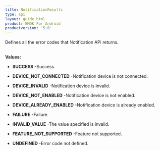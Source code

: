 ```yaml
---
title: NotificationResults
type: api
layout: guide.html
product: EMDK For Android
productversion: '5.0'
---
```



Defines all the error codes that Notification API returns.
 <br><br>

**Values:**

* **SUCCESS** -Success.

* **DEVICE_NOT_CONNECTED** -Notification device is not connected.

* **DEVICE_INVALID** -Notification device is invalid.

* **DEVICE_NOT_ENABLED** -Notification device is not enabled.

* **DEVICE_ALREADY_ENABLED** -Notification device is already enabled.

* **FAILURE** -Failure.

* **INVALID_VALUE** -The value specified is invalid.

* **FEATURE_NOT_SUPPORTED** -Feature not supported.

* **UNDEFINED** -Error code not defined.





